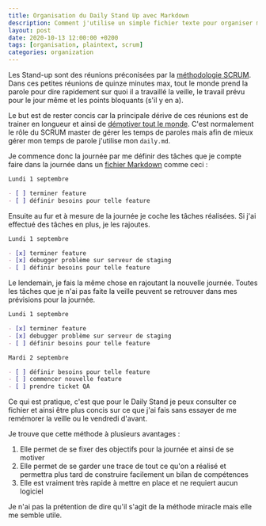 ```yaml
---
title: Organisation du Daily Stand Up avec Markdown
description: Comment j'utilise un simple fichier texte pour organiser mon Daily Stand-Up
layout: post
date: 2020-10-13 12:00:00 +0200
tags: [organisation, plaintext, scrum]
categories: organization
---
```


Les Stand-up sont des réunions préconisées par la [méthodologie SCRUM](https://en.wikipedia.org/wiki/Stand-up_meeting). Dans ces petites réunions de quinze minutes max, tout le monde prend la parole pour dire rapidement sur quoi il a travaillé la veille, le travail prévu pour le jour même et les points bloquants (s'il y en a).

Le but est de rester concis car la principale dérive de ces réunions est de trainer en longueur et ainsi de [démotiver tout le monde](https://www.usehaystack.io/blog/we-cancelled-standups-and-let-the-team-build-heres-what-happened). C'est normalement le rôle du SCRUM master de gérer les temps de paroles mais afin de mieux gérer mon temps de parole j'utilise mon `daily.md`.

Je commence donc la journée par me définir des tâches que je compte faire dans la journée dans un [fichier Markdown](https://commonmark.org/) comme ceci :

```markdown
Lundi 1 septembre

- [ ] terminer feature
- [ ] définir besoins pour telle feature
```

Ensuite au fur et à mesure de la journée je coche les tâches réalisées. Si j'ai effectué des tâches en plus, je les rajoutes.

```markdown
Lundi 1 septembre

- [x] terminer feature
- [x] debugger problème sur serveur de staging
- [ ] définir besoins pour telle feature
```

Le lendemain, je fais la même chose en rajoutant la nouvelle journée. Toutes les tâches que je n'ai pas faite la veille peuvent se retrouver dans mes prévisions pour la journée.

```markdown
Lundi 1 septembre

- [x] terminer feature
- [x] debugger problème sur serveur de staging
- [ ] définir besoins pour telle feature

Mardi 2 septembre

- [ ] définir besoins pour telle feature
- [ ] commencer nouvelle feature
- [ ] prendre ticket QA
```

Ce qui est pratique, c'est que pour le Daily Stand je peux consulter ce fichier et ainsi être plus concis sur ce que j'ai fais sans essayer de me remémorer la veille ou le vendredi d'avant.

Je trouve que cette méthode à plusieurs avantages :

1. Elle permet de se fixer des objectifs pour la journée et ainsi de se motiver
2. Elle permet de se garder une trace de tout ce qu'on a réalisé et permettra plus tard de construire facilement un bilan de compétences
3. Elle est vraiment très rapide à mettre en place et ne requiert aucun logiciel

Je n'ai pas la prétention de dire qu'il s'agit de la méthode miracle mais elle me semble utile.
